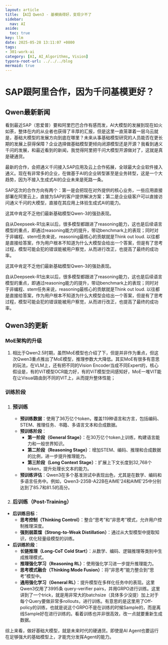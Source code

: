 ```yaml
---
layout: article
title: 【AI】Qwen3 - 基模搞得好，变现少不了
sidebar:
  nav: AI
aside:
  toc: true
key: llm
date: 2025-05-28 13:11:07 +0800
tags:
- 301-work-ai
category: [AI, AI_Algorithms, Vision]
typora-root-url: ../../../blog
mermaid: true
---
```


# SAP跟阿里合作，因为千问基模更好？

## Qwen最新新闻

看到最近SAP（思爱普）要和阿里巴巴合作有感而发，AI大模型的发展到现在如火如荼，整体在内的从业者也获得了丰厚的汇报，但是这里一直笼罩着一层乌云就是，基础大模型的发展方向到底在哪里？未来从事基础模型研究的人员能否在更长期的发展上获得保障？企业选择做基础模型更倾向闭源模型还是开源？我看到通义千问的发展，和最近看到的新闻，我觉得阿里把千问大模型开源做对了，这就是真是硬通货。

最新的合作，会把通义千问接入SAP应用及云上合作拓展，全球最大企业软件接入通义。现在有非常多的企业，在做基于AI的企业转型甚至是业务转型，这是一个大趋势，因为不接入生成式AI的企业未来是死路一条。

SAP这次的合作方向有两个：第一是会把现在对外提供的核心业务，一些应用直接部署在阿里云上，直接为SAP的客户提供解决方案；第二是企业级客户可以直接访问通义千问的大模型，直接在其应用上体验生成式AI的能力。

这其中肯定不乏他们最新基础模型Qwen-3的强劲表现。

自从Deepseek-R1出来以后，很多模型都跟进了reasoning能力，这也是后续语言模型的重点，即通过reasoning能力的提升，带动benchmark上的表现；同时对于非编程、stem任务来说，reasoning最核心的贡献就是Think out loud. 以往都是直接给答案，作为用户根本不知道为什么大模型会给出一个答案，但是有了思考过程，模型可能会犯的错误能被用户察觉，从而进行改正，也提高了最终的成功率。



这其中肯定不乏他们最新基础模型Qwen-3的强劲表现。

自从Deepseek-R1出来以后，很多模型都跟进了reasoning能力，这也是后续语言模型的重点，即通过reasoning能力的提升，带动benchmark上的表现；同时对于非编程、stem任务来说，reasoning最核心的贡献就是Think out loud. 以往都是直接给答案，作为用户根本不知道为什么大模型会给出一个答案，但是有了思考过程，模型可能会犯的错误能被用户察觉，从而进行改正，也提高了最终的成功率。

## Qwen3的更新

### MoE架构的升级

1. 相比于Qwen2.5时期，虽然MoE模型也介绍了下，但是并非作为重点，但这次Qwen3重点推出了MoE模型，推理参数大大降低。其实MoE有很多有意思的玩法，在VLM上，还有把不同的Vision Encoder当成不同Expert的，核心假设是，有的ViT模型OCR能力好，有的ViT模型空间感知好，MoE一堆VIT能在让Visual路由到不同的VIT上，从而提升整体性能；

### 训练阶段

1. ### **预训练**

   - **预训练数据**：使用了36万亿个token，覆盖119种语言和方言，包括编码、STEM、推理任务、书籍、多语言文本和合成数据。
   - **预训练阶段**：
     - **第一阶段（General Stage）**：在30万亿个token上训练，构建语言能力和一般世界知识。
     - **第二阶段（Reasoning Stage）**：增加STEM、编码、推理和合成数据的比例，进一步提升推理能力。
     - **第三阶段（Long Context Stage）**：扩展上下文长度到32,768个token，提升处理长文本的能力。
   - **预训练评估**：Qwen3在多个基准测试中表现出色，尤其是在数学、编码和多语言任务中。例如，Qwen3-235B-A22B在AIME'24和AIME'25中分别达到了85.7和81.5的高分。

2. ### **后训练（Post-Training）**

- **后训练目标**：
  - **思考控制（Thinking Control）**：整合“思考”和“非思考”模式，允许用户控制推理深度。
  - **强到弱蒸馏（Strong-to-Weak Distillation）**：通过从大型模型中提取知识，优化轻量级模型的训练。
- **后训练阶段**：
  - **长链推理（Long-CoT Cold Start）**：从数学、编码、逻辑推理等类别中生成推理模式。
  - **推理强化学习（Reasoning RL）**：使用强化学习进一步提升推理能力。
  - **思考模式融合（Thinking Mode Fusion）**：将“非思考”能力整合到“思考”模型中。
  - **通用强化学习（General RL）**：提升模型在多样化任务中的表现。这里Qwen3仅用了3995条 query-verifier pairs，并用GRPO进行训练。这里讲到了一个trick，就是用非常大的batchsize（具体多少没提）加上对于每个Query要做非常多rollouts，进行训练。有意思的是这里用了Off-policy的训练，也就是说这个GRPO不是在训练的时候Sample的，而是离线Sample好在进行训练的。看着训练也并非很高效，改一点就要重新生成数据。



综上来看，做好基础大模型，就是未来时代的硬通货。即使是AI Agent也要运行在足够强大的基础模型上，才能充分发挥Agent的能力。
